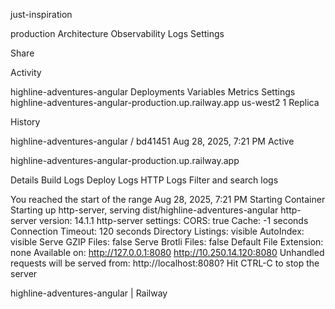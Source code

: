 just-inspiration


production
Architecture
Observability
Logs
Settings

Share





Activity


highline-adventures-angular
Deployments
Variables
Metrics
Settings
highline-adventures-angular-production.up.railway.app
us-west2
1 Replica




History

highline-adventures-angular
/
bd41451
Aug 28, 2025, 7:21 PM
Active

highline-adventures-angular-production.up.railway.app

Details
Build Logs
Deploy Logs
HTTP Logs
Filter and search logs

You reached the start of the range
Aug 28, 2025, 7:21 PM
Starting Container
Starting up http-server, serving dist/highline-adventures-angular
http-server version: 14.1.1
http-server settings: 
CORS: true
Cache: -1 seconds
Connection Timeout: 120 seconds
Directory Listings: visible
AutoIndex: visible
Serve GZIP Files: false
Serve Brotli Files: false
Default File Extension: none
Available on:
  http://127.0.0.1:8080
  http://10.250.14.120:8080
Unhandled requests will be served from: http://localhost:8080?
Hit CTRL-C to stop the server


highline-adventures-angular | Railway